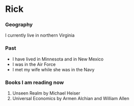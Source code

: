# Rick

### Geography

I currently live in northern Virginia

### Past

- I have lived in Minnesota and in New Mexico
- I was in the Air Force
- I met my wife while she was in the Navy

### Books I am reading now

1. Unseen Realm by Michael Heiser
2. Universal Economics by Armen Alchian and William Allen
